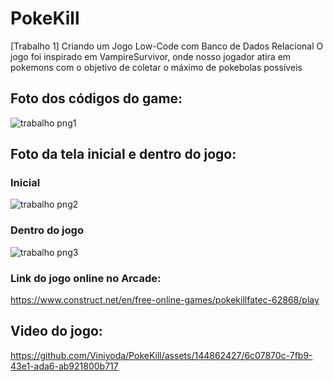 # PokeKill
[Trabalho 1] Criando um Jogo Low-Code com Banco de Dados Relacional
O jogo foi inspirado em VampireSurvivor, onde nosso jogador atira em pokemons com o objetivo de coletar o máximo de pokebolas possíveis

## Foto dos códigos do game:

![trabalho png1](https://github.com/Viniyoda/PokeKill/assets/144862427/7dbe321f-a129-4fbd-8d55-b9147e7e6bbf)

## Foto da tela inicial e dentro do jogo:
### Inicial
![trabalho png2](https://github.com/Viniyoda/PokeKill/assets/144862427/d1440466-3edb-4e35-b628-10e5cb34a84f)

### Dentro do jogo
![trabalho png3](https://github.com/Viniyoda/PokeKill/assets/144862427/b8802d3a-04bf-4454-b523-1d108bada024)

### Link do jogo online no Arcade:
https://www.construct.net/en/free-online-games/pokekillfatec-62868/play

## Video do jogo:
https://github.com/Viniyoda/PokeKill/assets/144862427/6c07870c-7fb9-43e1-ada6-ab921800b717
